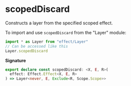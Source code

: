 # scopedDiscard

Constructs a layer from the specified scoped effect.

To import and use `scopedDiscard` from the "Layer" module:

```ts
import * as Layer from "effect/Layer"
// Can be accessed like this
Layer.scopedDiscard
```

**Signature**

```ts
export declare const scopedDiscard: <X, E, R>(
  effect: Effect.Effect<X, E, R>
) => Layer<never, E, Exclude<R, Scope.Scope>>
```
